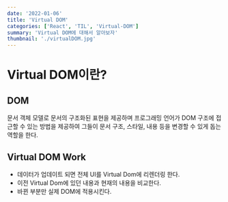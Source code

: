 ```yaml
---
date: '2022-01-06'
title: 'Virtual DOM'
categories: ['React', 'TIL', 'Virtual-DOM']
summary: 'Virtual DOM에 대해서 알아보자'
thumbnail: './virtualDOM.jpg'
---
```


# Virtual DOM이란?

## DOM

문서 객체 모델로 문서의 구조화된 표현을 제공하며 프로그래밍 언어가 DOM 구조에 접근할 수 있는 방법을 제공하여 그들이 문서 구조, 스타일, 내용 등을 변경할 수 있게 돕는 역할을 한다.

## Virtual DOM Work

- 데이터가 업데이트 되면 전체 UI를 Virtual Dom에 리렌더링 한다.
- 이전 Virtual Dom에 있던 내용과 현재의 내용을 비교한다.
- 바뀐 부분만 실제 DOM에 적용시킨다.
